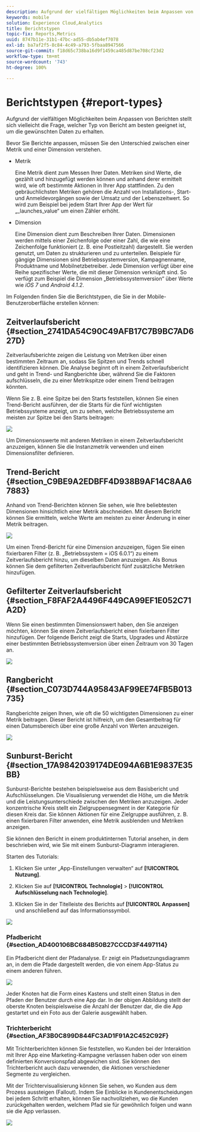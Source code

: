 ```yaml
---
description: Aufgrund der vielfältigen Möglichkeiten beim Anpassen von Berichten stellt sich vielleicht die Frage, welcher Typ von Bericht am besten geeignet ist, um die gewünschten Daten zu erhalten.
keywords: mobile
solution: Experience Cloud,Analytics
title: Berichtstypen
topic-fix: Reports,Metrics
uuid: 8747b11e-31b1-47bc-ad55-db5ab4ef7078
exl-id: ba7af2f5-8c84-4c49-a793-5fbaa8947566
source-git-commit: f18d65c738ba16d9f1459ca485d87be708cf23d2
workflow-type: tm+mt
source-wordcount: '743'
ht-degree: 100%

---
```


# Berichtstypen {#report-types}

Aufgrund der vielfältigen Möglichkeiten beim Anpassen von Berichten stellt sich vielleicht die Frage, welcher Typ von Bericht am besten geeignet ist, um die gewünschten Daten zu erhalten.

Bevor Sie Berichte anpassen, müssen Sie den Unterschied zwischen einer Metrik und einer Dimension verstehen.

* Metrik

   Eine Metrik dient zum Messen Ihrer Daten. Metriken sind Werte, die gezählt und hinzugefügt werden können und anhand derer ermittelt wird, wie oft bestimmte Aktionen in Ihrer App stattfinden. Zu den gebräuchlichsten Metriken gehören die Anzahl von Installations-, Start- und Anmeldevorgängen sowie der Umsatz und der Lebenszeitwert. So wird zum Beispiel bei jedem Start Ihrer App der Wert für „_launches_value“ um einen Zähler erhöht.

* Dimension

   Eine Dimension dient zum Beschreiben Ihrer Daten. Dimensionen werden mittels einer Zeichenfolge oder einer Zahl, die wie eine Zeichenfolge funktioniert (z. B. eine Postleitzahl) dargestellt. Sie werden genutzt, um Daten zu strukturieren und zu unterteilen. Beispiele für gängige Dimensionen sind Betriebssystemversion, Kampagnenname, Produktname und Mobilnetzbetreiber. Jede Dimension verfügt über eine Reihe spezifischer Werte, die mit dieser Dimension verknüpft sind. So verfügt zum Beispiel die Dimension „Betriebssystemversion“ über Werte wie _iOS 7_ und _Android 4.1.2_.

Im Folgenden finden Sie die Berichtstypen, die Sie in der Mobile-Benutzeroberfläche erstellen können:

## Zeitverlaufsbericht {#section_2741DA54C90C49AFB17C7B9BC7AD627D}

Zeitverlaufsberichte zeigen die Leistung von Metriken über einen bestimmten Zeitraum an, sodass Sie Spitzen und Trends schnell identifizieren können. Die Analyse beginnt oft in einem Zeitverlaufsbericht und geht in Trend- und Rangberichte über, während Sie die Faktoren aufschlüsseln, die zu einer Metrikspitze oder einem Trend beitragen könnten.

Wenn Sie z. B. eine Spitze bei den Starts feststellen, können Sie einen Trend-Bericht ausführen, der die Starts für die fünf wichtigsten Betriebssysteme anzeigt, um zu sehen, welche Betriebssysteme am meisten zur Spitze bei den Starts beitragen:

![](assets/overtime.png)

Um Dimensionswerte mit anderen Metriken in einem Zeitverlaufsbericht anzuzeigen, können Sie die Instanzmetrik verwenden und einen Dimensionsfilter definieren.

## Trend-Bericht {#section_C9BE9A2EDBFF4D938B9AF14C8AA67883}

Anhand von Trend-Berichten können Sie sehen, wie Ihre beliebtesten Dimensionen hinsichtlich einer Metrik abschneiden. Mit diesem Bericht können Sie ermitteln, welche Werte am meisten zu einer Änderung in einer Metrik beitragen.

![](assets/trended.png)

Um einen Trend-Bericht für eine Dimension anzuzeigen, fügen Sie einen fixierbaren Filter (z. B. „Betriebssystem = iOS 6.0.1“) zu einem Zeitverlaufsbericht hinzu, um dieselben Daten anzuzeigen. Als Bonus können Sie dem gefilterten Zeitverlaufsbericht fünf zusätzliche Metriken hinzufügen.

## Gefilterter Zeitverlaufsbericht {#section_F8FAF2A4496F449CA99EF1E052C71A2D}

Wenn Sie einen bestimmten Dimensionswert haben, den Sie anzeigen möchten, können Sie einem Zeitverlaufsbericht einen fixierbaren Filter hinzufügen. Der folgende Bericht zeigt die Starts, Upgrades und Abstürze einer bestimmten Betriebssystemversion über einen Zeitraum von 30 Tagen an.

![](assets/overtime-filter.png)

## Rangbericht {#section_C073D744A95843AF99EE74FB5B013735}

Rangberichte zeigen Ihnen, wie oft die 50 wichtigsten Dimensionen zu einer Metrik beitragen. Dieser Bericht ist hilfreich, um den Gesamtbeitrag für einen Datumsbereich über eine große Anzahl von Werten anzuzeigen.

![](assets/ranked.png)

## Sunburst-Bericht {#section_17A9842039174DE094A6B1E9837E35BB}

Sunburst-Berichte bestehen beispielsweise aus dem Basisbericht und Aufschlüsselungen. Die Visualisierung verwendet die Höhe, um die Metrik und die Leistungsunterschiede zwischen den Metriken anzuzeigen. Jeder konzentrische Kreis stellt ein Zielgruppensegment in der Kategorie für diesen Kreis dar. Sie können Aktionen für eine Zielgruppe ausführen, z. B. einen fixierbaren Filter anwenden, eine Metrik ausblenden und Metriken anzeigen.

Sie können den Bericht in einem produktinternen Tutorial ansehen, in dem beschrieben wird, wie Sie mit einem Sunburst-Diagramm interagieren.

Starten des Tutorials:

1. Klicken Sie unter „App-Einstellungen verwalten“ auf **[!UICONTROL Nutzung]**.

1. Klicken Sie auf **[!UICONTROL Technologie]** > **[!UICONTROL Aufschlüsselung nach Technologie]**.
1. Klicken Sie in der Titelleiste des Berichts auf **[!UICONTROL Anpassen]** und anschließend auf das Informationssymbol.

![](assets/report_technology.png)

### Pfadbericht {#section_AD400106BC684B50B27CCCD3F4497114}

Ein Pfadbericht dient der Pfadanalyse. Er zeigt ein Pfadsetzungsdiagramm an, in dem die Pfade dargestellt werden, die von einem App-Status zu einem anderen führen.

![](assets/action_paths.png)

Jeder Knoten hat die Form eines Kastens und stellt einen Status in den Pfaden der Benutzer durch eine App dar. In der obigen Abbildung stellt der oberste Knoten beispielsweise die Anzahl der Benutzer dar, die die App gestartet und ein Foto aus der Galerie ausgewählt haben.

### Trichterbericht {#section_AF3B0C899D844FC3AD1F91A2C452C92F}

Mit Trichterberichten können Sie feststellen, wo Kunden bei der Interaktion mit Ihrer App eine Marketing-Kampagne verlassen haben oder von einem definierten Konversionspfad abgewichen sind. Sie können den Trichterbericht auch dazu verwenden, die Aktionen verschiedener Segmente zu vergleichen.

Mit der Trichtervisualisierung können Sie sehen, wo Kunden aus dem Prozess aussteigen (Fallout). Indem Sie Einblicke in Kundenentscheidungen bei jedem Schritt erhalten, können Sie nachvollziehen, wo die Kunden zurückgehalten werden, welchem Pfad sie für gewöhnlich folgen und wann sie die App verlassen.

![](assets/funnel.png)
